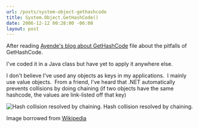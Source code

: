 ```yaml
---
url: /posts/system-object-gethashcode
title: System.Object.GetHashCode()
date: 2006-12-12 00:28:00 -06:00
layout: post
---
```


After reading [Ayende's blog about GetHashCode](http://www.awprofessional.com/content/images/0321245660/items/wagner_item10.pdf) file about the pitfalls of GetHashCode.

I've coded it in a Java class but have yet to apply it anywhere else.

I don't believe I've used any objects as keys in my applications.  I mainly use value objects.  From a friend, I've heard that .NET automatically prevents collisions by doing chaining (if two objects have the same hashcode, the values are link-listed off that key)

![Hash collision resolved by chaining.](http://upload.wikimedia.org/wikipedia/commons/thumb/3/34/HASHTB32.svg/362px-HASHTB32.svg.png)
Hash collision resolved by chaining.

Image borrowed from [Wikipedia](http://en.wikipedia.org/wiki/Hash_table)
